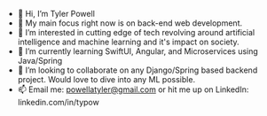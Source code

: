 - 👋 Hi, I’m Tyler Powell
- 🎯 My main focus right now is on back-end web development.
- 👀 I’m interested in cutting edge of tech revolving around artificial intelligence and machine learning and it's impact on society.
- 🌱 I’m currently learning SwiftUI, Angular, and Microservices using Java/Spring
- 🤝 I’m looking to collaborate on any Django/Spring based backend project. Would love to dive into any ML possible.
- 📫 Email me: powellatyler@gmail.com or hit me up on LinkedIn: linkedin.com/in/typow
